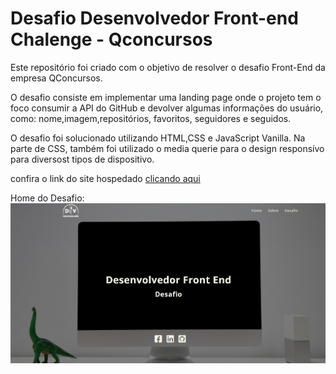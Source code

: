 # Desafio Desenvolvedor Front-end Chalenge - Qconcursos

Este repositório foi criado com o objetivo de resolver o desafio Front-End da empresa QConcursos. 

O desafio consiste em implementar uma landing page onde o projeto tem o foco consumir a API do GitHub e devolver algumas informações do usuário, como: nome,imagem,repositórios, favoritos, seguidores e seguidos.

O desafio foi solucionado utilizando HTML,CSS e JavaScript Vanilla. Na parte de CSS, também foi utilizado o media querie para o design responsívo para diversost tipos de dispositivo. 

confira o link do site hospedado [clicando aqui](https://danvilela-desafioqconcursos.netlify.app/)

Home do Desafio:
![imagem da home desafio Daniel Vilela](img/qconcursos-vilela.jpg)




